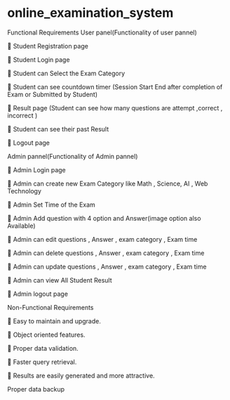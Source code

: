 # online_examination_system

Functional Requirements
User panel(Functionality of user pannel)

 Student Registration page

 Student Login page

 Student can Select the Exam Category

 Student can see countdown timer (Session Start End after completion of Exam or Submitted by
Student)

 Result page (Student can see how many questions are attempt ,correct , incorrect )

 Student can see their past Result

 Logout page

 Admin pannel(Functionality of Admin pannel)
 
 Admin Login page

 Admin can create new Exam Category like Math , Science, AI , Web Technology

 Admin Set Time of the Exam

 Admin Add question with 4 option and Answer(image option also Available)

 Admin can edit questions , Answer , exam category , Exam time

 Admin can delete questions , Answer , exam category , Exam time

 Admin can update questions , Answer , exam category , Exam time

 Admin can view All Student Result

 Admin logout page

Non-Functional Requirements

 Easy to maintain and upgrade.

 Object oriented features.

 Proper data validation.

 Faster query retrieval.

 Results are easily generated and more attractive.

Proper data backup
